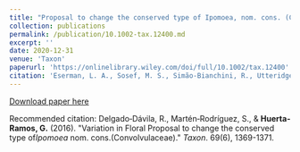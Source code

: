 ```yaml
---
title: "Proposal to change the conserved type of Ipomoea, nom. cons. (Convolvulaceae) "
collection: publications
permalink: /publication/10.1002-tax.12400.md
excerpt: ''
date: 2020-12-31
venue: 'Taxon'
paperurl: 'https://onlinelibrary.wiley.com/doi/full/10.1002/tax.12400'
citation: 'Eserman, L. A., Sosef, M. S., Simão‐Bianchini, R., Utteridge, T. M., Barbosa, J. C., Buril, M. T., ... & Simões, A. R. G.</b> (2020). &quot;V(2786) Proposal to change the conserved type of Ipomoea, nom. cons.(Convolvulaceae).&quot; <i>Taxon</i>. 69(6), 1369-1371.'
---
```

[Download paper here](https://www.researchgate.net/profile/Andre-Luiz-Moreira-2/publication/348266745_2786_Proposal_to_change_the_conserved_type_of_Ipomoea_nom_cons_Convolvulaceae/links/5ff59b3692851c13fef0003a/2786-Proposal-to-change-the-conserved-type-of-Ipomoea-nom-cons-Convolvulaceae.pdf)

Recommended citation: Delgado‐Dávila, R., Martén‐Rodríguez, S., & <b>Huerta‐Ramos, G.</b> (2016). &quot;Variation in Floral Proposal to change the conserved type of<i>Ipomoea</i> nom. cons.(Convolvulaceae).&quot; <i>Taxon</i>. 69(6), 1369-1371.

